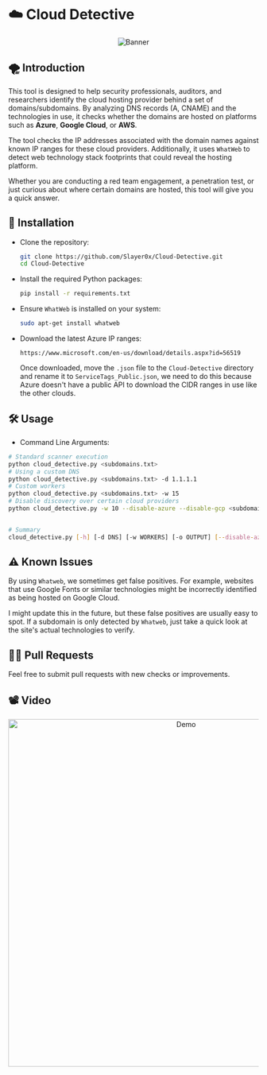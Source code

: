 # ☁️ Cloud Detective

<p align="center">
  <img src="https://github.com/user-attachments/assets/0a9af41e-7c4a-4d42-ba63-a89530778b74" alt="Banner">
</p>


## 🌪️ Introduction

This tool is designed to help security professionals, auditors, and researchers identify the cloud hosting provider behind a set of domains/subdomains. By analyzing DNS records (A, CNAME) and the technologies in use, it checks whether the domains are hosted on platforms such as **Azure**, **Google Cloud**, or **AWS**.

The tool checks the IP addresses associated with the domain names against known IP ranges for these cloud providers. Additionally, it uses `WhatWeb` to detect web technology stack footprints that could reveal the hosting platform. 

Whether you are conducting a red team engagement, a penetration test, or just curious about where certain domains are hosted, this tool will give you a quick answer.

## 📖 Installation

* Clone the repository:

    ```bash
    git clone https://github.com/Slayer0x/Cloud-Detective.git
    cd Cloud-Detective
    ```

* Install the required Python packages:

    ```bash
    pip install -r requirements.txt
    ```

*  Ensure `WhatWeb` is installed on your system:

    ```bash
    sudo apt-get install whatweb
    ```
* Download the latest Azure IP ranges:
    ```
    https://www.microsoft.com/en-us/download/details.aspx?id=56519
    ```
    Once downloaded, move the `.json` file to the `Cloud-Detective` directory and rename it to `ServiceTags_Public.json`, we need to do this because Azure doesn't have a public API to download the CIDR ranges in use like the other clouds.

## 🛠️ Usage

* Command Line Arguments:

```bash
# Standard scanner execution
python cloud_detective.py <subdomains.txt>
# Using a custom DNS
python cloud_detective.py <subdomains.txt> -d 1.1.1.1
# Custom workers
python cloud_detective.py <subdomains.txt> -w 15
# Disable discovery over certain cloud providers
python cloud_detective.py -w 10 --disable-azure --disable-gcp <subdomains.txt>


# Summary
cloud_detective.py [-h] [-d DNS] [-w WORKERS] [-o OUTPUT] [--disable-azure] [--disable-gcp] [--disable-aws] files [files ...]
```

## ⚠️ Known Issues

By using `Whatweb`, we sometimes get false positives. For example, websites that use Google Fonts or similar technologies might be incorrectly identified as being hosted on Google Cloud.

I might update this in the future, but these false positives are usually easy to spot. If a subdomain is only detected by `Whatweb`, just take a quick look at the site's actual technologies to verify.

## 🙋‍♂️ Pull Requests
Feel free to submit pull requests with new checks or improvements.

## 📽️ Video

<p align="center">
  <img src= https://github.com/user-attachments/assets/7633ed26-8ddb-447e-a04c-c29abb6851d0 alt="Demo" width="700"/>
</p>

